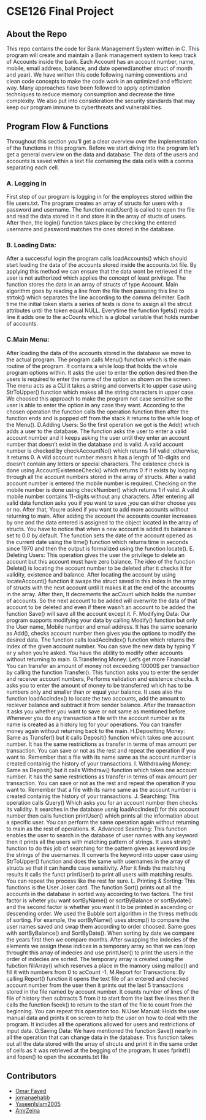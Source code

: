 # CSE126 Final Project

## About the Repo
This repo contains the code for Bank Management System written in C.
This program will create and maintain a Bank management system to keep track of Accounts inside the bank.
Each Account has an account number, name, mobile, email address, balance, and date opened(another struct of month and year).
We have written this code following naming conventions and clean code concepts to make the code work in an optimized and efficient way. Many approaches have been followed to apply optimization techniques to reduce memory consumption and decrease the time complexity.
We also put into consideration the security standards that may keep our program immune to cyberthreats and vulnerabilities.

## Program Flow & Functions
Throughout this section you’ll get a clear overview over the
implementation of the functions in this program.
Before we start diving into the program let’s get a general overview on the data and database. The data of the users and accounts is saved within a text file containing the data cells with a comma separating
each cell.
### A. Logging in
First step of our program is logging in for the employees stored within the file users.txt. The program creates an array of structs for users with a password and username. The function readUser() is called to open the file and read the data stored in it and store it in the array of stucts of users.
After then, the login() function takes place by checking the entered username and password matches the ones stored in the database.
### B. Loading Data:
After a successful login the program calls loadAccounts() which should start loading the data of the accounts stored inside the accounts.txt file. By applying this method we can ensure that the data wont be retrieved if the user is not authorized which applies the concept of least privilege. The function stores the data in an array of structs of type
Account. Main algorithm goes by reading a line from the file then passeing this line to strtok() which separates the line according to the comma delimiter. Each time the initial token starts a series of tests is done to assign all the strcut attributes until the token equal NULL.
Everytime the function fgets() reads a line it adds one to the acCounts which is a global variable that holds number of
accounts.
### C.Main Menu:
After loading the data of the accounts stored in the database
we move to the actual program. The program calls Menu()
function which is the main routine of the program. It contains
a while loop that holds the whole program options within. It
asks the user to enter the option desired then the users is
required to enter the name of the option as shown on the
screen. The menu acts as a CLI it takes a string and
converts it to upper case using StrToUpper() function which
makes all the string characters in upper case. We choosed
this approach to make the program not case sensitive so the
user is able to enter the option in any case they want.
According to the chosen operation the function calls the
operation function then after the function ends and is popped
off from the stack it returns to the while loop of the Menu().
D.Adding Users:
So the first operation we got is the Add() which adds a user
to the database. The function asks the user to enter a valid
account number and it keeps asking the user until they enter
an account number that doesn’t exist in the database and is
valid. A valid account number is checked by
checkAccountNo() which returns 1 if valid ;otherwise, it
returns 0. A vild account number means it has a length of
10-digits and doesn’t contain any letters or special
characters. The existence check is done using
AccountExistenceCheck() which returns 0 if it exists by
looping through all the account numbers stored in the array
of structs. After a valid account number is entered the mobile
number is required. Checking on the mobile number is done
using checkNumber() which returns 1 if valid. A valid
mobile number contains 11-digits without any characters.
After entering all valid data function asks you if you want to
save ,you can either choose yes or no. After that, You;re
asked if you want to add more accounts without returning to
main. After adding the account the accounts counter
increases by one and the data entered is assigned to the
object located in the array of structs. You have to notice that
when a new account is added its balance is set to 0.0 by
default. The function sets the date of the account opened as
the current date using the time() function which returns time
in seconds since 1970 and then the output is formalized
using the function locate().
E. Deleting Users:
This operation gives the user the privilege to delete an
account but this account must have zero balance. The ideo
of the function Delete() is locating the account number to be
deleted after it checks it for validity, existence and balance.
After locating the account by using locateAccount() function
it swaps the struct saved in this index in the array of structs
with the next account until it makes it at the end of the
accounts in the array. After then, It decrements the acCount
which holds the number of accounts. So the next account to
be added will overwrite the data of that account to be deleted
and even if there wasn’t an account to be added the function
Save() will save all the account except it.
F. Modifying Data:
Our program supports modifying your data by calling
Modify() function but only the User name, Mobile number
and email address. It has the same scenario as Add(),
checks account number then gives you the options to modify
the desired data. The function calls loadAccIndex() function
which returns the index of the given account number. You
can save the new data by typing Y or y when you’re asked.
You have the ability to modify other accounts without
returning to main.
G.Transfering Money:
Let’s get more Financial! You can transfer an amount of
money not exceeding 10000$ per transaction by calling the
function Transfer(). This function asks you to enter the
sender and receiver account numbers, Performs validation
and existence checks. It asks you to enter the amount of
money to be transferred which has to be numbers only and
smaller than or equal your balance. It uses also the function
loadAccIndex() to locate the two accounts, add the amount
to reciever balance and subtract it from sender balance.
After the transaction it asks you whether you want to save or
not same as mentioned before. Whenever you do any
transaction a file with the account number as its name is
created as a history log for your operations. You can transfer
money again without returning back to the main.
H.Depositting Money:
Same as Transfer() but it calls Deposit() function which
takes one account number. It has the same restrictions as
transfer in terms of max amount per transaction. You can
save or not as the rest and repeat the operation if you want
to. Remember that a file with its name same as the account
number is created containig the history of your transactions.
I. Withdrawing Money:
Same as Deposit() but it calls Withdraw() function which
takes one account number. It has the same restrictions as
transfer in terms of max amount per transaction. You can
save or not as the rest and repeat the operation if you want
to. Remember that a file with its name same as the account
number is created containig the history of your transactions.
J. Searching:
This operation calls Query() Which asks you for an account
number then checks its validity. It searches in the database
usnig loadAccIndex() for this account number then calls
function printUser() which prints all the information about a
specific user. You can perform the same operation again
without returning to main as the rest of operations.
K. Advanced Searching:
This function enables the user to search in the database of
user names with any keyword then it prints all the users with
matching pattern of strings. It uses strstr() function to do this
job of searching for the pattern given as keyword inside the
strings of the usernames. It converts the keyword into upper
case using StrToUpper() function and does the same with
usernames in the array of structs so that it can handle case
sensitivity. After it finds the matching results it calls the funct
printUser() to print all users with matching results. You can
repeat the process like the rest for sure.
L. Printing & Sorting:
This functions is the User Joker card. The function Sort()
prints out all the accounts in the database in sorted way
according to two factors. The first factor is wheter you want
sortByName() or sortByBalance or sortBydate() and the
second factor is whether you want it to be printed in
ascending or descending order. We used the Bubble sort
algorithm in the thress methods of sorting. For example, the
sortByName() uses strcmp() to compare the user names
saved and swap them according to order choosed. Same
goes with sortByBalance() and SortByDate(). When sorting
by date we compare the years first then we compare
months. After swapping the indecies of the elements we
assign these indices in a temporary array so that we can
loop throught this array of indecies and use printUser() to
print the users in the order of indecies are sorted. The
temporary array is created using the fubction fillArray()
which reserves a place in the mamory using malloc() and fill
it with numbers from 0 to acCount -1.
M.Report for Transactions:
By calling Report() function it opens the text file of an
entered and checked account number from the user then it
prints out the last 5 transactions stored in the file named by
account number. It counts number of lines of the file of
history then subtracts 5 from it to start from the last five lines
then it calls the function fseek() to return to the start of the
file to count from the beginning. You can repeat this
operation too.
N.User Manual:
Holds the user manual data and prints it on screen to help
the user on how to deal with the program. It includes all the
operations allowed for users and restrictions of input data.
O.Saving Data:
We have mentioned the function Save() nearly in all the
operation that can change data in the database. This
function takes out all the data stored with the array of strcuts
and print it in the same order of cells as it was retrieved at
the begging of the program. It uses fprintf() and fopen() to
open the accounts.txt file

## Contributors
- [Omar Fayed](https://www.github.com/Soupaul)
- [jomanaehabb](https://github.com/jomanaehabb)
- [YaseenIslam2005](https://github.com/YaseenIslam2005)
- [AmrZeina](https://github.com/AmrZeina)
